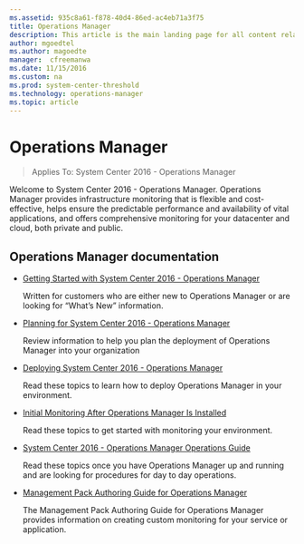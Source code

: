 ```yaml
---
ms.assetid: 935c8a61-f878-40d4-86ed-ac4eb71a3f75
title: Operations Manager
description: This article is the main landing page for all content related to System Center 2016 - Operations Manager. 
author: mgoedtel
ms.author: magoedte
manager:  cfreemanwa
ms.date: 11/15/2016
ms.custom: na
ms.prod: system-center-threshold
ms.technology: operations-manager
ms.topic: article
---
```


# Operations Manager

>Applies To: System Center 2016 - Operations Manager

Welcome to System Center 2016 - Operations Manager.  Operations Manager provides infrastructure monitoring that is flexible and cost-effective, helps ensure the predictable performance and availability of vital applications, and offers comprehensive monitoring for your datacenter and cloud, both private and public.

## Operations Manager documentation

-   [Getting Started with System Center 2016 - Operations Manager](get-started.md)

    Written for customers who are either new to Operations Manager or are looking for “What’s New” information.

- [Planning for System Center 2016 - Operations Manager](plan-overview.md)

    Review information to help you plan the deployment of Operations Manager into your organization

-   [Deploying System Center 2016 - Operations Manager](../om/deploy/deploying-system-center-2016-operations-manager.md)

    Read these topics to learn how to deploy Operations Manager in your environment.

-   [Initial Monitoring After Operations Manager Is Installed](../om/manage/initial-monitoring-after-operations-manager-is-installed.md)

    Read these topics to get started with monitoring your environment.

-   [System Center 2016 - Operations Manager Operations Guide](../om/manage/operations-manager-operations-guide.md)

    Read these topics once you have Operations Manager up and running and are looking for procedures for day to day operations.

-   [Management Pack Authoring Guide for Operations Manager](https://technet.microsoft.com/en-us/library/hh457564.aspx)

    The Management Pack Authoring Guide for Operations Manager provides information on creating custom monitoring for your service or application. 




